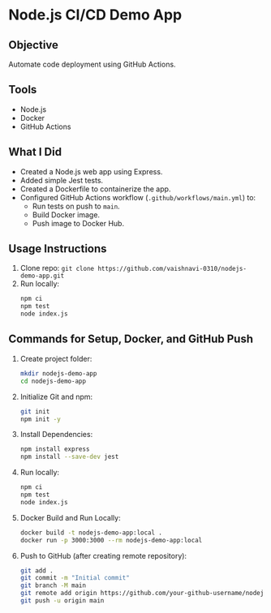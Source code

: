 # Node.js CI/CD Demo App

## Objective
Automate code deployment using GitHub Actions.

## Tools
- Node.js
- Docker
- GitHub Actions

## What I Did
- Created a Node.js web app using Express.
- Added simple Jest tests.
- Created a Dockerfile to containerize the app.
- Configured GitHub Actions workflow (`.github/workflows/main.yml`) to:
  - Run tests on push to `main`.
  - Build Docker image.
  - Push image to Docker Hub.

## Usage Instructions
1. Clone repo: `git clone https://github.com/vaishnavi-0310/nodejs-demo-app.git`
2. Run locally:
   ```bash
   npm ci
   npm test
   node index.js


## Commands for Setup, Docker, and GitHub Push
1. Create project folder:
   ```bash
   mkdir nodejs-demo-app
   cd nodejs-demo-app

2. Initialize Git and npm:
   ```bash
   git init
   npm init -y

3. Install Dependencies:
   ```bash
   npm install express
   npm install --save-dev jest

4. Run locally:
   ```bash
   npm ci
   npm test
   node index.js

5. Docker Build and Run Locally:
   ```bash
   docker build -t nodejs-demo-app:local .
   docker run -p 3000:3000 --rm nodejs-demo-app:local

6. Push to GitHub (after creating remote repository):
   ```bash
   git add .
   git commit -m "Initial commit"
   git branch -M main
   git remote add origin https://github.com/your-github-username/nodejs-demo-app.git
   git push -u origin main

